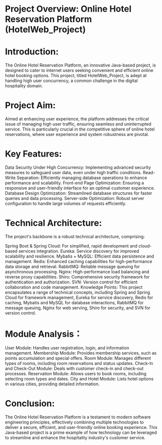 # Project Overview: Online Hotel Reservation Platform (HotelWeb_Project)

# Introduction:
The Online Hotel Reservation Platform, an innovative Java-based project, is designed to cater to internet users seeking convenient and efficient online hotel booking options. This project, titled HotelWeb_Project, is adept at handling high user concurrency, a common challenge in the digital hospitality domain.

# Project Aim:
Aimed at enhancing user experience, the platform addresses the critical issue of managing high user traffic, ensuring seamless and uninterrupted service. This is particularly crucial in the competitive sphere of online hotel reservations, where user experience and system robustness are pivotal.

# Key Features:

Data Security Under High Concurrency: Implementing advanced security measures to safeguard user data, even under high traffic conditions.
Read-Write Separation: Efficiently managing database operations to enhance performance and scalability.
Front-end Page Optimization: Ensuring a responsive and user-friendly interface for an optimal customer experience.
Database Design Optimization: Streamlined database structures for faster queries and data processing.
Server-side Optimization: Robust server configuration to handle large volumes of requests efficiently.

# Technical Architecture:

The project's backbone is a robust technical architecture, comprising:

Spring Boot & Spring Cloud: For simplified, rapid development and cloud-based services integration.
Eureka: Service discovery for improved scalability and resilience.
Mybatis + MySQL: Efficient data persistence and management.
Redis: Enhanced caching capabilities for high-performance data storage and retrieval.
RabbitMQ: Reliable message queuing for asynchronous processing.
Nginx: High-performance load balancing and reverse proxy capabilities.
Shiro: Comprehensive security framework for authentication and authorization.
SVN: Version control for efficient collaboration and code management.
Knowledge Points:
This project encapsulates a range of technical concepts, including Spring and Spring Cloud for framework management, Eureka for service discovery, Redis for caching, Mybatis and MySQL for database interactions, RabbitMQ for message queuing, Nginx for web serving, Shiro for security, and SVN for version control.

# Module Analysis：

User Module: Handles user registration, login, and information management.
Membership Module: Provides membership services, such as points accumulation and special offers.
Room Module: Manages different types of rooms, including room reservations and status updates.
Check-In and Check-Out Module: Deals with customer check-in and check-out processes.
Reservation Module: Allows users to book rooms, including selecting room types and dates.
City and Hotel Module: Lists hotel options in various cities, providing detailed information.

# Conclusion:
The Online Hotel Reservation Platform is a testament to modern software engineering principles, effectively combining multiple technologies to deliver a secure, efficient, and user-friendly online booking experience. This Java-based project is a prime example of how technology can be leveraged to streamline and enhance the hospitality industry's customer service.
